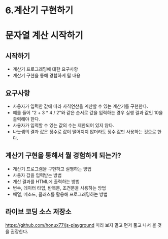 # 6.계산기 구현하기

# 문자열 계산 시작하기

## 시작하기

- 계산기 프로그래밍에 대한 요구사항
- 계산기 구현을 통해 경험하게 될 내용

## 요구사항

- 사용자가 입력한 값에 따라 사칙연산을 계산할 수 있는 계산기를 구현한다.
- 예를 들어 "2 + 3 * 4 / 2"와 같은 순서로 값을 입력하는 경우 실행 결과 값인 10을 출력해야 한다.
- 사용자가 입력할 수 있는 값의 수는 제한되어 있지 않다.
- 나눗셈의 결과 값은 정수로 값이 떨어지지 않더라도 정수 값만 사용하는 것으로 한다.

## 계산기 구현을 통해서 뭘 경험하게 되는가?

- 계산기 프로그램을 구현하고 실행하는 방법
- 사용자 값을 입력받는 방법
- 계산 결과를 HTML에 출력하는 방법
- 변수, 데이터 타입, 반복문, 조건문을 사용하는 방법
- 배열, 메소드, 클래스를 활용해 프로그래밍하는 방법

## 라이브 코딩 소스 저장소

https://github.com/honux77/js-playground 미리 보지 말고 먼저 풀고 나서 볼 것을 권장한다.

